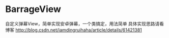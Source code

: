 # BarrageView
自定义弹幕View，简单实现安卓弹幕，一个类搞定，用法简单
具体实现思路请看博客 http://blog.csdn.net/iamdingruihaha/article/details/61421381
